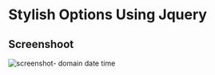 # Stylish Options Using Jquery

## Screenshoot

![screenshot- domain date time](https://cloud.githubusercontent.com/assets/3267659/14816239/40c10682-0bcd-11e6-9688-8bb7a4a03779.png)

